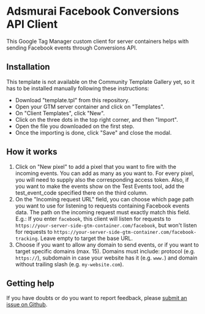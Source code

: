 # Adsmurai Facebook Conversions API Client

This Google Tag Manager custom client for server containers helps with sending Facebook events through Conversions API.

## Installation

This template is not available on the Community Template Gallery yet, so it has to be installed manually following these instructions:
- Download "template.tpl" from this repository.
- Open your GTM server container and click on "Templates".
- On "Client Templates", click "New".
- Click on the three dots in the top right corner, and then "Import".
- Open the file you downloaded on the first step.
- Once the importing is done, click "Save" and close the modal.

## How it works

1. Click on "New pixel" to add a pixel that you want to fire with the incoming events. You can add as many as you want to. For every pixel, you will need to supply also the corresponding access token. Also, if you want to make the events show on the Test Events tool, add the test_event_code specified there on the third column.
2. On the "Incoming request URL" field, you can choose which page path you want to use for listening to requests containing Facebook events data. The path on the incoming request must exactly match this field. E.g.: If you enter `facebook`, this client will listen for requests to `https://your-server-side-gtm-container.com/facebook`, but won't listen for requests to `https://your-server-side-gtm-container.com/facebook-tracking`.
Leave empty to target the base URL.
3. Choose if you want to allow any domain to send events, or if you want to target specific domains (max. 15). Domains must include: protocol (e.g. `https://`), subdomain in case your website has it (e.g. `www.`) and domain without trailing slash (e.g. `my-website.com`).

## Getting help

If you have doubts or do you want to report feedback, please [submit an issue on Github](https://github.com/Adsmurai-Google-Tag-Manager-Templates/adsmurai-facebook-conversions-api-client/issues/new).